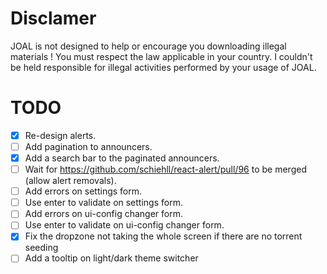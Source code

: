 # Disclamer
JOAL is not designed to help or encourage you downloading illegal materials ! You must respect the law applicable in your country. I couldn't be held responsible for illegal activities performed by your usage of JOAL.

# TODO
- [x] Re-design alerts.
- [ ] Add pagination to announcers.
- [x] Add a search bar to the paginated announcers.
- [ ] Wait for https://github.com/schiehll/react-alert/pull/96 to be merged (allow alert removals).
- [ ] Add errors on settings form.
- [ ] Use enter to validate on settings form.
- [ ] Add errors on ui-config changer form.
- [ ] Use enter to validate on ui-config changer form.
- [x] Fix the dropzone not taking the whole screen if there are no torrent seeding
- [ ] Add a tooltip on light/dark theme switcher
